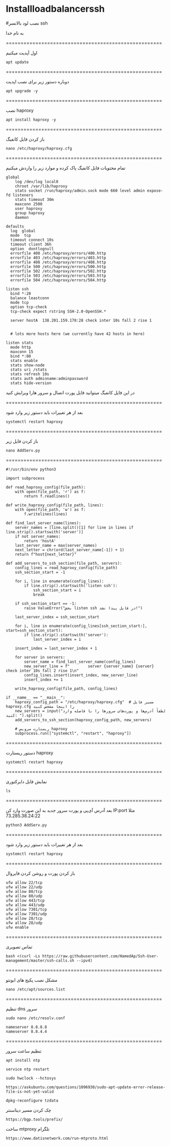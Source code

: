 # Installloadbalancerssh
#نصب لود بالانسر ssh

به نام خدا

=====================================================

اول آپدیت میکنیم

````
apt update
````

=====================================================

دوباره دستور زیر برای نصب اپدیت

````
apt upgrade -y
````

=====================================================

نصب haproxy 

````
apt install haproxy -y
````

=====================================================

باز کردن فایل کانفیگ

````
nano /etc/haproxy/haproxy.cfg
````

=====================================================

تمام محتویات فایل کانفیگ پاک کرده و موارد زیر را واردش میکنیم

````
global
    log /dev/log local0
    chroot /var/lib/haproxy
    stats socket /run/haproxy/admin.sock mode 660 level admin expose-fd listeners
    stats timeout 30m
    maxconn 2500
    user haproxy
    group haproxy
    daemon

defaults
  log  global
  mode  tcp
  timeout connect 10s
  timeout client 36h
  option  dontlognull
  errorfile 400 /etc/haproxy/errors/400.http
  errorfile 403 /etc/haproxy/errors/403.http
  errorfile 408 /etc/haproxy/errors/408.http
  errorfile 500 /etc/haproxy/errors/500.http
  errorfile 502 /etc/haproxy/errors/502.http
  errorfile 503 /etc/haproxy/errors/503.http
  errorfile 504 /etc/haproxy/errors/504.http

listen ssh 
  bind *:28
  balance leastconn
  mode tcp
  option tcp-check  
  tcp-check expect rstring SSH-2.0-OpenSSH.*
    
  server hostA  138.201.159.178:28 check inter 10s fall 2 rise 1


  # lots more hosts here (we currently have 42 hosts in here)

listen stats
  mode http
  maxconn 15
  bind *:80
  stats enable
  stats show-node
  stats uri /stats
  stats refresh 10s
  stats auth adminname:adminpassword
  stats hide-version
````


در این فایل کانفیگ میتوانید فایل پورت اتصال و سرور هارا ویرایش کنید 


=====================================================

بعد از هر تغییرات باید دستور زیر وارد شود

````
systemctl restart haproxy
````

=====================================================

باز کردن فایل زیر 


````
nano AddServ.py
````



=====================================================




````
#!/usr/bin/env python3

import subprocess

def read_haproxy_config(file_path):
    with open(file_path, 'r') as f:
        return f.readlines()

def write_haproxy_config(file_path, lines):
    with open(file_path, 'w') as f:
        f.writelines(lines)

def find_last_server_name(lines):
    server_names = [line.split()[1] for line in lines if line.strip().startswith('server')]
    if not server_names:
        return 'hostA'
    last_server_name = max(server_names)
    next_letter = chr(ord(last_server_name[-1]) + 1)
    return f"host{next_letter}"

def add_servers_to_ssh_section(file_path, servers):
    config_lines = read_haproxy_config(file_path)
    ssh_section_start = -1

    for i, line in enumerate(config_lines):
        if line.strip().startswith('listen ssh'):
            ssh_section_start = i
            break

    if ssh_section_start == -1:
        raise ValueError("بخش listen ssh در فایل پیدا نشد!")

    last_server_index = ssh_section_start

    for i, line in enumerate(config_lines[ssh_section_start:], start=ssh_section_start):
        if line.strip().startswith('server'):
            last_server_index = i

    insert_index = last_server_index + 1

    for server in servers:
        server_name = find_last_server_name(config_lines)
        new_server_line = f"        server {server_name} {server} check inter 10s fall 2 rise 1\n"
        config_lines.insert(insert_index, new_server_line)
        insert_index += 1

    write_haproxy_config(file_path, config_lines)

if __name__ == "__main__":
    haproxy_config_path = "/etc/haproxy/haproxy.cfg"  # مسیر فایل haproxy.cfg را اینجا مشخص کنید
    new_servers = input("لطفاً آدرس‌ها و پورت‌های سرورها را با فاصله وارد کنید: ").split()
    add_servers_to_ssh_section(haproxy_config_path, new_servers)

    # ریستارت سرویس haproxy
    subprocess.run(["systemctl", "restart", "haproxy"])
````



=====================================================

دستور ریستارت haproxy


````
systemctl restart haproxy
````



=====================================================


نمایش فایل دایرکتوری

````
ls
````

=====================================================

بعد آدرس آی‌پی و پورت سرور جدید به این صورت وارد کن
IP:port
مثلا
73.285.38.24:22



````
python3 AddServ.py
````

=====================================================

بعد از هر تغییرات باید دستور زیر وارد شود

````
systemctl restart haproxy
````

=====================================================

باز کردن پورت و روشن کردن فایروال

````
ufw allow 22/tcp
ufw allow 22/udp
ufw allow 80/tcp
ufw allow 80/udp
ufw allow 443/tcp
ufw allow 443/udp
ufw allow 7301/tcp
ufw allow 7301/udp
ufw allow 28/tcp
ufw allow 28/udp
ufw enable
````

=====================================================


تماس تصویری


````
bash <(curl -Ls https://raw.githubusercontent.com/HamedAp/Ssh-User-management/master/ssh-calls.sh --ipv4)
````



=====================================================


مشکل نصب پکیج های ابونتو


````
nano /etc/apt/sources.list
````



=====================================================


تنظیم dns سرور


````
sudo nano /etc/resolv.conf
````

````
nameserver 8.8.8.8
nameserver 8.8.4.4
````




=====================================================


تنظیم ساعت سرور


````
apt install ntp
````

````
service ntp restart
````

````
sudo hwclock --hctosys 
````

````
https://askubuntu.com/questions/1096930/sudo-apt-update-error-release-file-is-not-yet-valid
````


````
dpkg-reconfigure tzdata
````



چک کردن مسیر دیتاسنتر 

````
https://bgp.tools/prefix/
````





ساخت mtproxy تلگرام
````
https://www.datisnetwork.com/run-mtproto.html
````
